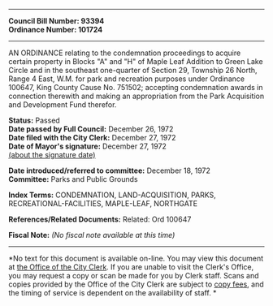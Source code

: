 * * * * *  
  
**Council Bill Number: [](#h0)[](#h2)93394**   
**Ordinance Number: 101724**  
  
* * * * *  
  
AN ORDINANCE relating to the condemnation proceedings to acquire certain property in Blocks "A" and "H" of Maple Leaf Addition to Green Lake Circle and in the southeast one-quarter of Section 29, Township 26 North, Range 4 East, W.M. for park and recreation purposes under Ordinance 100647, King County Cause No. 751502; accepting condemnation awards in connection therewith and making an appropriation from the Park Acquisition and Development Fund therefor.  
  
**Status:** Passed   
**Date passed by Full Council:** December 26, 1972   
**Date filed with the City Clerk:** December 27, 1972   
**Date of Mayor's signature:** December 27, 1972   
[(about the signature date)](/~public/approvaldate.htm)   
  
  
**Date introduced/referred to committee:** December 18, 1972   
**Committee:** Parks and Public Grounds   
  
**Index Terms:** CONDEMNATION, LAND-ACQUISITION, PARKS, RECREATIONAL-FACILITIES, MAPLE-LEAF, NORTHGATE  
  
**References/Related Documents:** Related: Ord 100647  
  
**Fiscal Note:** *(No fiscal note available at this time)*  
  
* * * * *  
  
*No text for this document is available on-line. You may view this document at [the Office of the City Clerk](http://www.seattle.gov/leg/clerk/contactUs.htm). If you are unable to visit the Clerk's Office, you may request a copy or scan be made for you by Clerk staff. Scans and copies provided by the Office of the City Clerk are subject to [copy fees](http://clerk.seattle.gov/~public/clerkfees.htm), and the timing of service is dependent on the availability of staff. *  
  
  

